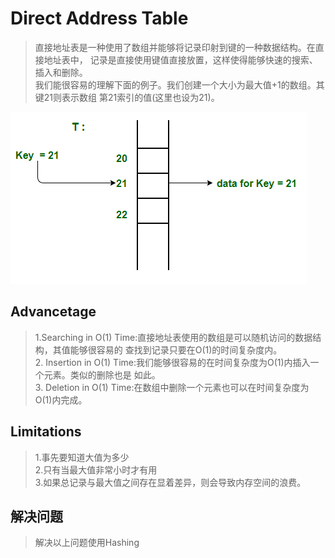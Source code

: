 # Direct Address Table

>直接地址表是一种使用了数组并能够将记录印射到键的一种数据结构。在直接地址表中，
>记录是直接使用键值直接放置，这样使得能够快速的搜索、插入和删除。  
>我们能很容易的理解下面的例子。我们创建一个大小为最大值+1的数组。其键21则表示数组
>第21索引的值(这里也设为21)。

![直接访问表](_v_images/20190307080319249_20717.png)


## Advancetage
>1.Searching in O(1) Time:直接地址表使用的数组是可以随机访问的数据结构，其值能够很容易的
>查找到记录只要在O(1)的时间复杂度内。  
>2. Insertion in O(1) Time:我们能够很容易的在时间复杂度为O(1)内插入一个元素。类似的删除也是
>如此。  
>3. Deletion in O(1) Time:在数组中删除一个元素也可以在时间复杂度为O(1)内完成。

## Limitations
>1.事先要知道大值为多少  
>2.只有当最大值非常小时才有用  
>3.如果总记录与最大值之间存在显着差异，则会导致内存空间的浪费。

## 解决问题
>解决以上问题使用Hashing

